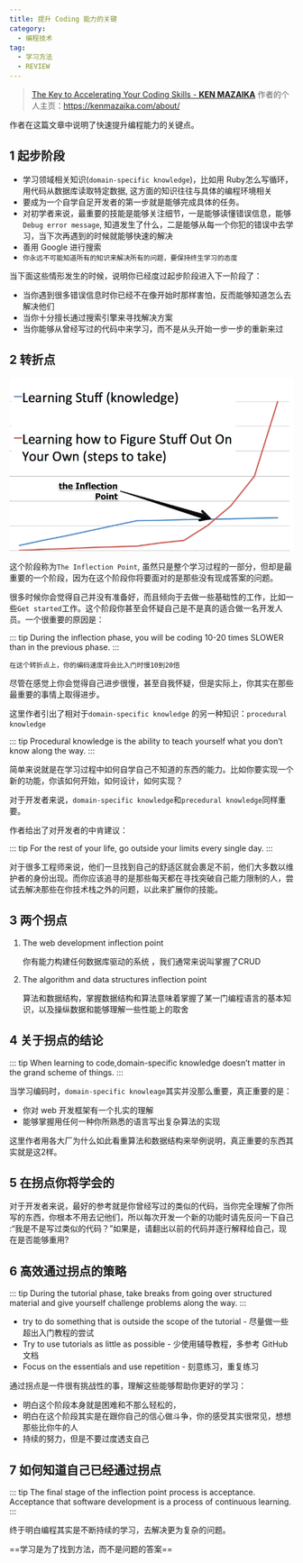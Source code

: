 ```yaml
---
title: 提升 Coding 能力的关键
category:
  - 编程技术
tag:
  - 学习方法
  - REVIEW
---
```


> [The Key to Accelerating Your Coding Skills - **KEN MAZAIKA**](http://blog.thefirehoseproject.com/posts/learn-to-code-and-be-self-reliant/)
> 作者的个人主页：https://kenmazaika.com/about/

作者在这篇文章中说明了快速提升编程能力的关键点。

## 1 起步阶段

- 学习领域相关知识(`domain-specific knowledge`)，比如用 Ruby怎么写循环，用代码从数据库读取特定数据, 这方面的知识往往与具体的编程环境相关
- 要成为一个自学自足开发者的第一步就是能够完成具体的任务。
- 对初学者来说，最重要的技能是能够关注细节，一是能够读懂错误信息，能够`Debug error message`, 知道发生了什么，二是能够从每一个你犯的错误中去学习，当下次再遇到的时候就能够快速的解决
- 善用 Google 进行搜索
- `你永远不可能知道所有的知识来解决所有的问题，要保持终生学习的态度`

当下面这些情形发生的时候，说明你已经度过起步阶段进入下一阶段了：

- 当你遇到很多错误信息时你已经不在像开始时那样害怕，反而能够知道怎么去解决他们
- 当你十分擅长通过搜索引擎来寻找解决方案
- 当你能够从曾经写过的代码中来学习，而不是从头开始一步一步的重新来过

## 2 转折点

![improve-coding-skill](./images/improve-coding-skill.png)

这个阶段称为`The Inflection Point`, 虽然只是整个学习过程的一部分，但却是最重要的一个阶段，因为在这个阶段你将要面对的是那些没有现成答案的问题。

很多时候你会觉得自己并没有准备好，而且倾向于去做一些基础性的工作，比如一些`Get started`工作。这个阶段你甚至会怀疑自己是不是真的适合做一名开发人员。一个很重要的原因是：

::: tip During the inflection phase, you will be coding 10-20 times SLOWER than in the previous phase.
:::

`在这个转折点上，你的编码速度将会比入门时慢10到20倍`

尽管在感觉上你会觉得自己进步很慢，甚至自我怀疑，但是实际上，你其实在那些最重要的事情上取得进步。

这里作者引出了相对于`domain-specific knowledge` 的另一种知识：`procedural knowledge`

::: tip Procedural knowledge is the ability to teach yourself what you don’t know along the way.
:::


简单来说就是在学习过程中如何自学自己不知道的东西的能力。比如你要实现一个新的功能，你该如何开始，如何设计，如何实现？

对于开发者来说，`domain-specific knowledge`和`precedural knowledge`同样重要。

作者给出了对开发者的中肯建议：

::: tip For the rest of your life, go outside your limits every single day.
:::


对于很多工程师来说，他们一旦找到自己的舒适区就会裹足不前，他们大多数以维护者的身份出现。而你应该追寻的是那些每天都在寻找突破自己能力限制的人，尝试去解决那些在你技术栈之外的问题，以此来扩展你的技能。

## 3 两个拐点

1. The web development inflection point  

   你有能力构建任何数据库驱动的系统 ，我们通常来说叫掌握了CRUD

2. The algorithm and data structures inflection point  

   算法和数据结构，掌握数据结构和算法意味着掌握了某一门编程语言的基本知识，以及操纵数据和能够理解一些性能上的取舍

## 4 关于拐点的结论

::: tip When learning to code,domain-specific knowledge doesn’t matter in the grand scheme of things.
:::

当学习编码时，`domain-specific knowleage`其实并没那么重要，真正重要的是：

- 你对 web 开发框架有一个扎实的理解
- 能够掌握用任何一种你所熟悉的语言写出复杂算法的实现

这里作者用各大厂为什么如此看重算法和数据结构来举例说明，真正重要的东西其实就是这2样。

## 5 在拐点你将学会的

对于开发者来说，最好的参考就是你曾经写过的类似的代码，当你完全理解了你所写的东西，你根本不用去记他们，所以每次开发一个新的功能时请先反问一下自己 :“我是不是写过类似的代码？”如果是，请翻出以前的代码并逐行解释给自己，现在是否能够重用?

## 6 高效通过拐点的策略

::: tip During the tutorial phase, take breaks from going over structured material and give yourself challenge problems along the way.
:::

- try to do something that is outside the scope of the tutorial   - 尽量做一些超出入门教程的尝试
- Try to use tutorials as little as possible  - 少使用辅导教程，多参考 GitHub 文档
- Focus on the essentials and use repetition  - 刻意练习，重复练习

通过拐点是一件很有挑战性的事，理解这些能够帮助你更好的学习：

- 明白这个阶段本身就是困难和不那么轻松的，
- 明白在这个阶段其实是在跟你自己的信心做斗争，你的感受其实很常见，想想那些比你牛的人
- 持续的努力，但是不要过度透支自己

## 7 如何知道自己已经通过拐点

::: tip The final stage of the inflection point process is acceptance. Acceptance that software
development is a process of continuous learning.
:::

终于明白编程其实是不断持续的学习，去解决更为复杂的问题。

 ==学习是为了找到方法，而不是问题的答案==
